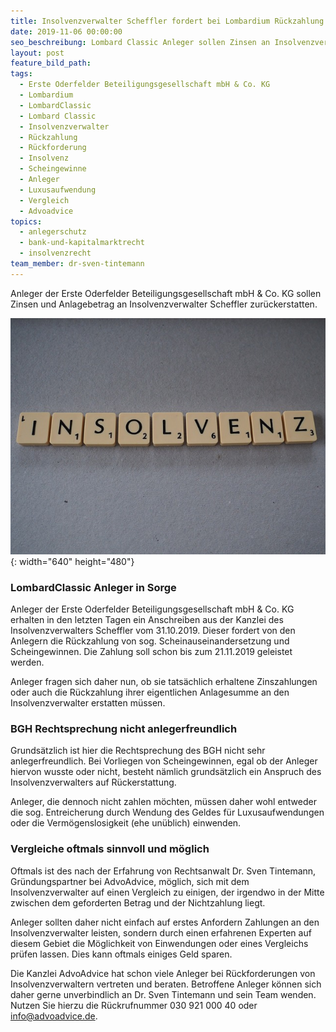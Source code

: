 ```yaml
---
title: Insolvenzverwalter Scheffler fordert bei Lombardium Rückzahlung durch Anleger
date: 2019-11-06 00:00:00
seo_beschreibung: Lombard Classic Anleger sollen Zinsen an Insolvenzverwalter zurückzahlen
layout: post
feature_bild_path:
tags:
  - Erste Oderfelder Beteiligungsgesellschaft mbH & Co. KG
  - Lombardium
  - LombardClassic
  - Lombard Classic
  - Insolvenzverwalter
  - Rückzahlung
  - Rückforderung
  - Insolvenz
  - Scheingewinne
  - Anleger
  - Luxusaufwendung
  - Vergleich
  - Advoadvice
topics:
  - anlegerschutz
  - bank-und-kapitalmarktrecht
  - insolvenzrecht
team_member: dr-sven-tintemann
---
```


Anleger der Erste Oderfelder Beteiligungsgesellschaft mbH & Co. KG sollen Zinsen und Anlagebetrag an Insolvenzverwalter Scheffler zur&uuml;ckerstatten.&nbsp;

![](/uploads/bankruptcy-2774830-6401.jpg){: width="640" height="480"}

### LombardClassic Anleger in Sorge

Anleger der Erste Oderfelder Beteiligungsgesellschaft mbH & Co. KG erhalten in den letzten Tagen ein Anschreiben aus der Kanzlei des Insolvenzverwalters Scheffler vom 31.10.2019. Dieser fordert von den Anlegern die R&uuml;ckzahlung von sog. Scheinauseinandersetzung und Scheingewinnen. Die Zahlung soll schon bis zum 21.11.2019 geleistet werden.&nbsp;

Anleger fragen sich daher nun, ob sie tats&auml;chlich erhaltene Zinszahlungen oder auch die R&uuml;ckzahlung ihrer eigentlichen Anlagesumme an den Insolvenzverwalter erstatten m&uuml;ssen.&nbsp;

### BGH Rechtsprechung nicht anlegerfreundlich

Grunds&auml;tzlich ist hier die Rechtsprechung des BGH nicht sehr anlegerfreundlich. Bei Vorliegen von Scheingewinnen, egal ob der Anleger hiervon wusste oder nicht, besteht n&auml;mlich grunds&auml;tzlich ein Anspruch des Insolvenzverwalters auf R&uuml;ckerstattung.&nbsp;

Anleger, die dennoch nicht zahlen möchten, m&uuml;ssen daher wohl entweder die sog. Entreicherung durch Wendung des Geldes f&uuml;r Luxusaufwendungen oder die Vermögenslosigkeit (ehe un&uuml;blich) einwenden.&nbsp;

### Vergleiche oftmals sinnvoll und möglich

Oftmals ist des nach der Erfahrung von Rechtsanwalt Dr. Sven Tintemann, Gr&uuml;ndungspartner bei AdvoAdvice, möglich, sich mit dem Insolvenzverwalter auf einen Vergleich zu einigen, der irgendwo in der Mitte zwischen dem geforderten Betrag und der Nichtzahlung liegt.&nbsp;

Anleger sollten daher nicht einfach auf erstes Anfordern Zahlungen an den Insolvenzverwalter leisten, sondern durch einen erfahrenen Experten auf diesem Gebiet die Möglichkeit von Einwendungen oder eines Vergleichs pr&uuml;fen lassen. Dies kann oftmals einiges Geld sparen.&nbsp;

Die Kanzlei AdvoAdvice hat schon viele Anleger bei R&uuml;ckforderungen von Insolvenzverwaltern vertreten und beraten. Betroffene Anleger können sich daher gerne unverbindlich an Dr. Sven Tintemann und sein Team wenden. Nutzen Sie hierzu die R&uuml;ckrufnummer 030 921 000 40 oder info@advoadvice.de.&nbsp;

&nbsp;

&nbsp;